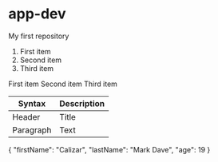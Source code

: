 # app-dev
My first repository

1. First item
2. Second item
3. Third item

 First item
 Second item
 Third item  

 | Syntax | Description |
| ----------- | ----------- |
| Header | Title |
| Paragraph | Text |



{
  "firstName": "Calizar",
  "lastName": "Mark Dave",
  "age": 19
}
